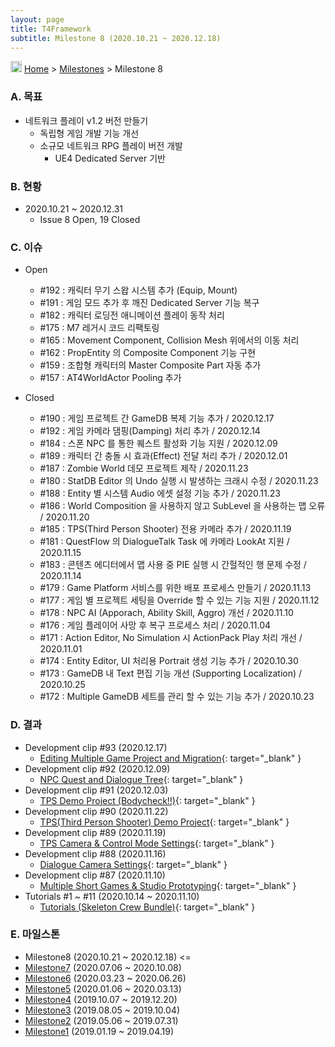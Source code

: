 ```yaml
---
layout: page
title: T4Framework
subtitle: Milestone 8 (2020.10.21 ~ 2020.12.18)
---
```

<img src="https://t4framework.com/img/Folders2.png" width="18px" height="18px"> [Home](https://t4framework.com/index) > [Milestones](https://t4framework.com/T4Framework_Milestones/) > Milestone 8

### A. 목표

- 네트워크 플레이 v1.2 버전 만들기
  - 독립형 게임 개발 기능 개선
  - 소규모 네트워크 RPG 플레이 버전 개발
    - UE4 Dedicated Server 기반

### B. 현황

- 2020.10.21 ~ 2020.12.31
  - Issue 8 Open, 19 Closed

### C. 이슈

- Open
  - #192 : 캐릭터 무기 스왑 시스템 추가 (Equip, Mount)
  - #191 : 게임 모드 추가 후 깨진 Dedicated Server 기능 복구
  - #182 : 캐릭터 로딩전 애니메이션 플레이 동작 처리
  - #175 : M7 레거시 코드 리팩토링
  - #165 : Movement Component, Collision Mesh 위에서의 이동 처리
  - #162 : PropEntity 의 Composite Component 기능 구현
  - #159 : 조합형 캐릭터의 Master Composite Part 자동 추가
  - #157 : AT4WorldActor Pooling 추가
    
- Closed
  - #190 : 게임 프로젝트 간 GameDB 복제 기능 추가 / 2020.12.17
  - #192 : 게임 카메라 댐핑(Damping) 처리 추가 / 2020.12.14
  - #184 : 스폰 NPC 를 통한 퀘스트 활성화 기능 지원 / 2020.12.09
  - #189 : 캐릭터 간 충돌 시 효과(Effect) 전달 처리 추가 / 2020.12.01
  - #187 : Zombie World 데모 프로젝트 제작 / 2020.11.23
  - #180 : StatDB Editor 의 Undo 실행 시 발생하는 크래시 수정 / 2020.11.23
  - #188 : Entity 별 시스템 Audio 에셋 설정 기능 추가 / 2020.11.23
  - #186 : World Composition 을 사용하지 않고 SubLevel 을 사용하는 맵 오류 / 2020.11.20
  - #185 : TPS(Third Person Shooter) 전용 카메라 추가 / 2020.11.19
  - #181 : QuestFlow 의 DialogueTalk Task 에 카메라 LookAt 지원 / 2020.11.15
  - #183 : 콘텐츠 에디터에서 맵 사용 중 PIE 실행 시 간헐적인 행 문제 수정 / 2020.11.14
  - #179 : Game Platform 서비스를 위한 배포 프로세스 만들기 / 2020.11.13
  - #177 : 게임 별 프로젝트 세팅을 Override 할 수 있는 기능 지원 / 2020.11.12
  - #178 : NPC AI (Apporach, Ability Skill, Aggro) 개선 / 2020.11.10
  - #176 : 게임 플레이어 사망 후 복구 프로세스 처리 / 2020.11.04
  - #171 : Action Editor, No Simulation 시 ActionPack Play 처리 개선 / 2020.11.01
  - #174 : Entity Editor, UI 처리용 Portrait 생성 기능 추가 / 2020.10.30
  - #173 : GameDB 내 Text 편집 기능 개선 (Supporting Localization) / 2020.10.25
  - #172 : Multiple GameDB 세트를 관리 할 수 있는 기능 추가 / 2020.10.23

### D. 결과

- Development clip #93 (2020.12.17)
  - [Editing Multiple Game Project and Migration](https://youtu.be/9Y4CckVJKWI){: target="_blank" }
- Development clip #92 (2020.12.09)
  - [NPC Quest and Dialogue Tree](https://youtu.be/dUe98CH5g-E){: target="_blank" }
- Development clip #91 (2020.12.03)
  - [TPS Demo Project (Bodycheck!!)](https://youtu.be/HVAyQlWCG-s){: target="_blank" }
- Development clip #90 (2020.11.22)
  - [TPS(Third Person Shooter) Demo Project](https://youtu.be/JlByN57UBUY){: target="_blank" }
- Development clip #89 (2020.11.19)
  - [TPS Camera & Control Mode Settings](https://youtu.be/6rDruFJubmY){: target="_blank" }
- Development clip #88 (2020.11.16)
  - [Dialogue Camera Settings](https://youtu.be/al08HbYBico){: target="_blank" }
- Development clip #87 (2020.11.10)
  - [Multiple Short Games & Studio Prototyping](https://youtu.be/HOpy-Y1SFLM){: target="_blank" } 
- Tutorials #1 ~ #11 (2020.10.14 ~ 2020.11.10)
  - [Tutorials (Skeleton Crew Bundle)](https://t4framework.com/T4Framework_Tutorials){: target="_blank" } 
  
### E. 마일스톤

- Milestone8 (2020.10.21 ~ 2020.12.18) <=
- [Milestone7](https://t4framework.com/T4Framework_Milestone7_Achieved/) (2020.07.06 ~ 2020.10.08)
- [Milestone6](https://t4framework.com/T4Framework_Milestone6_Achieved/) (2020.03.23 ~ 2020.06.26)
- [Milestone5](https://t4framework.com/T4Framework_Milestone5_Achieved/) (2020.01.06 ~ 2020.03.13)
- [Milestone4](https://t4framework.com/T4Framework_Milestone4_Achieved/) (2019.10.07 ~ 2019.12.20)
- [Milestone3](https://t4framework.com/T4Framework_Milestone3_Achieved/) (2019.08.05 ~ 2019.10.04)
- [Milestone2](https://t4framework.com/T4Framework_Milestone2_Achieved/) (2019.05.06 ~ 2019.07.31)
- [Milestone1](https://t4framework.com/T4Framework_Milestone1_Achieved/) (2019.01.19 ~ 2019.04.19)
